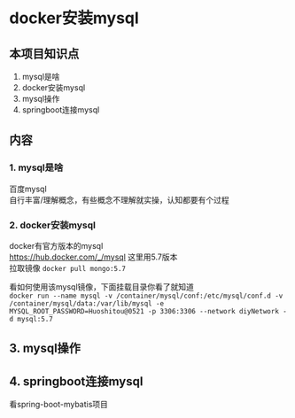 # docker安装mysql  

## 本项目知识点
1. mysql是啥  
2. docker安装mysql  
3. mysql操作  
4. springboot连接mysql  


## 内容
### 1. mysql是啥  
百度mysql  
自行丰富/理解概念，有些概念不理解就实操，认知都要有个过程  



### 2. docker安装mysql
docker有官方版本的mysql   
https://hub.docker.com/_/mysql
这里用5.7版本  
拉取镜像
``` docker pull mongo:5.7 ```  
[](./README-RESOURCES/docker-mysql1.png)

看如何使用该mysql镜像，下面挂载目录你看了就知道    
``` docker run --name mysql -v /container/mysql/conf:/etc/mysql/conf.d -v /container/mysql/data:/var/lib/mysql -e MYSQL_ROOT_PASSWORD=Huoshitou@0521 -p 3306:3306 --network diyNetwork -d mysql:5.7  ```  
[](./README-RESOURCES/docker-mongo3.jpg)  




## 3. mysql操作  





## 4. springboot连接mysql  
看spring-boot-mybatis项目   




